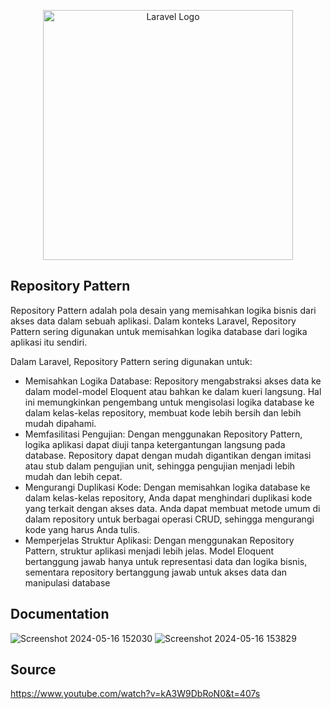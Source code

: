 <p align="center"><a href="https://laravel.com" target="_blank"><img src="https://raw.githubusercontent.com/laravel/art/master/logo-lockup/5%20SVG/2%20CMYK/1%20Full%20Color/laravel-logolockup-cmyk-red.svg" width="400" alt="Laravel Logo"></a></p>

## Repository Pattern

Repository Pattern adalah pola desain yang memisahkan logika bisnis dari akses data dalam sebuah aplikasi. Dalam konteks Laravel, Repository Pattern sering digunakan untuk memisahkan logika database dari logika aplikasi itu sendiri.

Dalam Laravel, Repository Pattern sering digunakan untuk:

- Memisahkan Logika Database: Repository mengabstraksi akses data ke dalam model-model Eloquent atau bahkan ke dalam kueri langsung. Hal ini memungkinkan pengembang untuk mengisolasi logika database ke dalam kelas-kelas repository, membuat kode lebih bersih dan lebih mudah dipahami.
- Memfasilitasi Pengujian: Dengan menggunakan Repository Pattern, logika aplikasi dapat diuji tanpa ketergantungan langsung pada database. Repository dapat dengan mudah digantikan dengan imitasi atau stub dalam pengujian unit, sehingga pengujian menjadi lebih mudah dan lebih cepat.
- Mengurangi Duplikasi Kode: Dengan memisahkan logika database ke dalam kelas-kelas repository, Anda dapat menghindari duplikasi kode yang terkait dengan akses data. Anda dapat membuat metode umum di dalam repository untuk berbagai operasi CRUD, sehingga mengurangi kode yang harus Anda tulis.
- Memperjelas Struktur Aplikasi: Dengan menggunakan Repository Pattern, struktur aplikasi menjadi lebih jelas. Model Eloquent bertanggung jawab hanya untuk representasi data dan logika bisnis, sementara repository bertanggung jawab untuk akses data dan manipulasi database

## Documentation

![Screenshot 2024-05-16 152030](https://github.com/melanierefman/repository-pattern-laravel/assets/87106838/09020f95-7c15-4bb3-882d-87d39b92673e)
![Screenshot 2024-05-16 153829](https://github.com/melanierefman/repository-pattern-laravel/assets/87106838/f273213e-a179-4876-a74f-a0f198e49d3a)

## Source

https://www.youtube.com/watch?v=kA3W9DbRoN0&t=407s 
